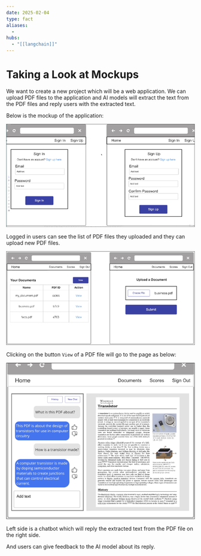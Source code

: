 ```yaml
---
date: 2025-02-04
type: fact
aliases:
  -
hubs:
  - "[[langchain]]"
---
```


# Taking a Look at Mockups

We want to create a new project which will be a web application. We can upload PDF files to the application and AI models will extract the text from the PDF files and reply users with the extracted text.

Below is the mockup of the application:

![sign-in-and-up.png](../assets/imgs/sign-in-and-up.png)

Logged in users can see the list of PDF files they uploaded and they can upload new PDF files.

 ![pdf-list-and-upload.png](../assets/imgs/pdf-list-and-upload.png)

Clicking on the button `View` of a PDF file will go to the page as below:

![chat-with-ai-assistant.png](../assets/imgs/chat-with-ai-assistant.png)

Left side is a chatbot which will reply the extracted text from the PDF file on the right side.

And users can give feedback to the AI model about its reply.




